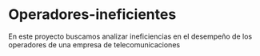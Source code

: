 # Operadores-ineficientes
En este proyecto buscamos analizar ineficiencias en el desempeño de los operadores de una empresa de telecomunicaciones
